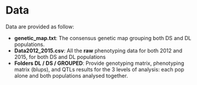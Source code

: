 Data
======

Data are provided as follow:

- **genetic_map.txt**: The consensus genetic map grouping both DS and DL populations.
- **Data2012_2015.csv**: All the **raw** phenotyping data for both 2012 and 2015, for both DS and DL populations
- **Folders DL / DS / GROUPED**: Provide genotyping matrix, phenotyping matrix (blups), and QTLs results for the 3 levels of analysis: each pop alone and both populations analysed together.
